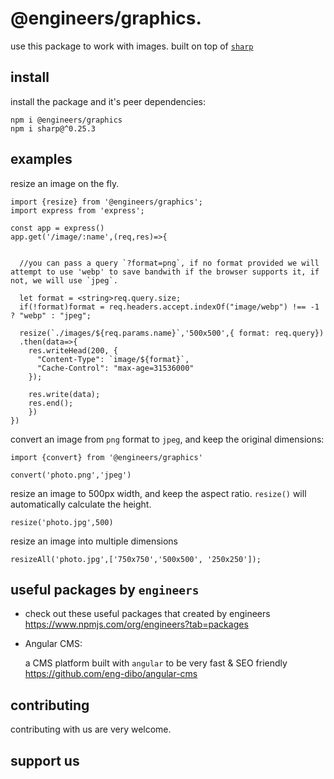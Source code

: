 # @engineers/graphics.

use this package to work with images.
built on top of [`sharp`](https://www.npmjs.com/package/sharp)

## install

install the package and it's peer dependencies:

```
npm i @engineers/graphics
npm i sharp@^0.25.3
```

## examples

resize an image on the fly.

```
import {resize} from '@engineers/graphics';
import express from 'express';

const app = express()
app.get('/image/:name',(req,res)=>{


  //you can pass a query `?format=png`, if no format provided we will attempt to use 'webp' to save bandwith if the browser supports it, if not, we will use `jpeg`.

  let format = <string>req.query.size;
  if(!format)format = req.headers.accept.indexOf("image/webp") !== -1 ? "webp" : "jpeg";

  resize(`./images/${req.params.name}`,'500x500',{ format: req.query})
  .then(data=>{
    res.writeHead(200, {
      "Content-Type": `image/${format}`,
      "Cache-Control": "max-age=31536000"
    });

    res.write(data);
    res.end();
    })
})
```

convert an image from `png` format to `jpeg`, and keep the original dimensions:

```
import {convert} from '@engineers/graphics'

convert('photo.png','jpeg')
```

resize an image to 500px width, and keep the aspect ratio.
`resize()` will automatically calculate the height.

```
resize('photo.jpg',500)
```

resize an image into multiple dimensions

```
resizeAll('photo.jpg',['750x750','500x500', '250x250']);

```

## useful packages by `engineers`

- check out these useful packages that created by engineers
  https://www.npmjs.com/org/engineers?tab=packages

- Angular CMS:

  a CMS platform built with `angular` to be very fast & SEO friendly
  https://github.com/eng-dibo/angular-cms

## contributing

contributing with us are very welcome.

## support us
